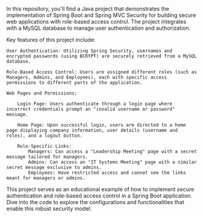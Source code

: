In this repository, you'll find a Java project that demonstrates the implementation of Spring Boot and Spring MVC Security for building secure web applications with role-based access control. The project integrates with a MySQL database to manage user authentication and authorization.

Key features of this project include:

    User Authentication: Utilizing Spring Security, usernames and encrypted passwords (using BCRYPT) are securely retrieved from a MySQL database.

    Role-Based Access Control: Users are assigned different roles (such as Managers, Admins, and Employees), each with specific access permissions to different parts of the application.

    Web Pages and Permissions:

        Login Page: Users authenticate through a login page where incorrect credentials prompt an "invalid username or password" message.

        Home Page: Upon successful login, users are directed to a home page displaying company information, user details (username and roles), and a logout button.

        Role-Specific Links:
            Managers: Can access a "Leadership Meeting" page with a secret message tailored for managers.
            Admins: Can access an "IT Systems Meeting" page with a similar secret message exclusive to admins.
            Employees: Have restricted access and cannot see the links meant for managers or admins.

This project serves as an educational example of how to implement secure authentication and role-based access control in a Spring Boot application. Dive into the code to explore the configurations and functionalities that enable this robust security model.
